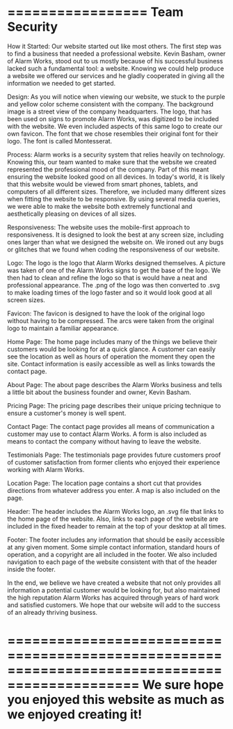 =================
  Team Security
=================

How it Started:
	Our website started out like most others. The first step was to find a business that needed a professional website. Kevin Basham, owner of Alarm Works, stood out to us mostly because of his successful business lacked such a fundamental tool: a website. Knowing we could help produce a website we offered our services and he gladly cooperated in giving all the information we needed to get started. 

Design:
	As you will notice when viewing our website, we stuck to the purple and yellow color scheme consistent with the company. The background image is a street view of the company headquarters. The logo, that has been used on signs to promote Alarm Works, was digitized to be included with the website. We even included aspects of this same logo to create our own favicon. The font that we chose resembles their original font for their logo. The font is called Montesserat.

Process:
	Alarm works is a security system that relies heavily on technology. Knowing this, our team wanted to make sure that the website we created represented the professional mood of the company. Part of this meant ensuring the website looked good on all devices. In today's world, it is likely that this website would be viewed from smart phones, tablets, and computers of all different sizes. Therefore, we included many different sizes when fitting the website to be responsive. By using several media queries, we were able to make the website both extremely functional and aesthetically pleasing on devices of all sizes. 

Responsiveness:
	The website uses the mobile-first approach to responsiveness. It is designed to look the best at any screen size, including ones larger than what we designed the website on. We ironed out any bugs or glitches that we found when coding the responsiveness of our website.
	
Logo:
	The logo is the logo that Alarm Works designed themselves. A picture was taken of one of the Alarm Works signs to get the base of the logo. We then had to clean and refine the logo so that is would have a neat and professional appearance. The .png of the logo was then converted to .svg to make loading times of the logo faster and so it would look good at all screen sizes.

Favicon:
	The favicon is designed to have the look of the original logo without having to be compressed. The arcs were taken from the original logo to maintain a familiar appearance. 

Home Page:
	The home page includes many of the things we believe their customers would be looking for at a quick glance. A customer can easily see the location as well as hours of operation the moment they open the site. Contact information is easily accessible as well as links towards the contact page.

About Page:
	The about page describes the Alarm Works business and tells a little bit about the business founder and owner, Kevin Basham. 

Pricing Page:
	The pricing page describes their unique pricing technique to ensure a customer's money is well spent. 

Contact Page:
	The contact page provides all means of communication a customer may use to contact Alarm Works. A form is also included as means to contact the company without having to leave the website.

Testimonials Page:
	The testimonials page provides future customers proof of customer satisfaction from former clients who enjoyed their experience working with Alarm Works.

Location Page:
	The location page contains a short cut that provides directions from whatever address you enter. A map is also included on the page. 

Header:
	The header includes the Alarm Works logo, an .svg file that links to the home page of the website. Also, links to each page of the website are included in the fixed header to remain at the top of your desktop at all times.

Footer: 
	The footer includes any information that should be easily accessible at any given moment. Some simple contact information, standard hours of operation, and a copyright are all included in the footer. We also included navigation to each page of the website consistent with that of the header inside the footer. 



In the end, we believe we have created a website that not only provides all information a potential customer would be looking for, but also maintained the high reputation Alarm Works has acquired through years of hard work and satisfied customers. We hope that our website will add to the success of an already thriving business.

==============================================================================================
  We sure hope you enjoyed this website as much as we enjoyed creating it!
==============================================================================================
